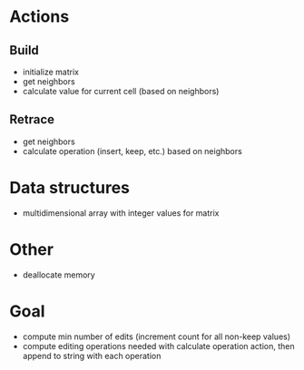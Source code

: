 # Actions
## Build
- initialize matrix
- get neighbors
- calculate value for current cell (based on neighbors)

## Retrace
- get neighbors
- calculate operation (insert, keep, etc.) based on neighbors

# Data structures
- multidimensional array with integer values for matrix

# Other
- deallocate memory

# Goal
- compute min number of edits (increment count for all non-keep values)
- compute editing operations needed with calculate operation action, then append to string with each operation